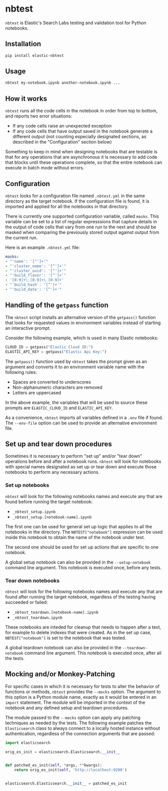 # nbtest

`nbtest` is Elastic's Search Labs testing and validation tool for Python
notebooks.

## Installation

```bash
pip install elastic-nbtest
```

## Usage

```bash
nbtest my-notebook.ipynb another-notebook.ipynb ...
```

## How it works

`nbtest` runs all the code cells in the notebook in order from top to bottom,
and reports two error situations:

- If any code cells raise an unexpected exception
- If any code cells that have output saved in the notebook generate a different
  output (not counting especially designated sections, as described in the
  "Configuration" section below)

Something to keep in mind when designing notebooks that are testable is that
for any operations that are asynchronous it is necessary to add code that
blocks until these operations complete, so that the entire notebook can
execute in batch mode without errors.

## Configuration

`nbtest` looks for a configuration file named `.nbtest.yml` in the same
directory as the target notebook. If the configuration file is found, it is
imported and applied for all the notebooks in that directory.

There is currently one supported configuration variable, called `masks`. This
variable can be set to a list of regular expresssions that capture details in
the output of code cells that vary from one run to the next and should be
masked when comparing the previously stored output against output from the
current run.

Here is an example `.nbtest.yml` file:

```yaml
masks:
- "'name': '[^']+'"
- "'cluster_name': '[^']+'"
- "'cluster_uuid': '[^']+'"
- "'build_flavor': '[^']+'"
- '[0-9]+\.[0-9]+\.[0-9]+'
- "'build_hash': '[^']+'"
- "'build_date': '[^']+'"
```

## Handling of the `getpass` function

The `nbtest` script installs an alternative version of the `getpass()` function
that looks for requested values in environment variables instead of starting an
interactive prompt.

Consider the following example, which is used in many Elastic notebooks:

```python
CLOUD_ID = getpass("Elastic Cloud ID:")
ELASTIC_API_KEY = getpass("Elastic Api Key:")
```

The `getpass()` function used by `nbtest` takes the prompt given as an
argument and converts it to an environment variable name with the following
rules:

- Spaces are converted to underscores
- Non-alphanumeric characters are removed
- Letters are uppercased

In the above example, the variables that will be used to source these prompts
are `ELASTIC_CLOUD_ID` and `ELASTIC_API_KEY`.

As a convenience, `nbtest` imports all variables defined in a `.env` file if
found. The `--env-file` option can be used to provide an alternative
environment file.

## Set up and tear down procedures

Sometimes it is necessary to perform "set up" and/or "tear down" operations
before and after a notebook runs. `nbtest` will look for notebooks with special
names designated as set up or tear down and execute those notebooks to perform
any necessary actions.

### Set up notebooks

`nbtest` will look for the following notebooks names and execute any that are
found before running the target notebook:

- `_nbtest_setup.ipynb`
- `_nbtest_setup.[notebook-name].ipynb`

The first one can be used for general set up logic that applies to all the
notebooks in the directory. The `NBTEST["notebook"]` expression can be used
inside this notebook to obtain the name of the notebook under test.

The second one should be used for set up actions that are specific to one
notebook.

A global setup notebook can also be provided in the `--setup-notebook` command
line argument. This notebook is executed once, before any tests.

### Tear down notebooks

`nbtest` will look for the following notebooks names and execute any that are
found after running the target notebook, regardless of the testing having
succeeded or failed:

- `_nbtest_teardown.[notebook-name].ipynb`
- `_nbtest_teardown.ipynb`

These notebooks are inteded for cleanup that needs to happen after a text, for
example to delete indexes that were created. As in the set up case,
`NBTEST["notebook"]` is set to the notebook that was tested.

A global teardown notebook can also be provided in the `--teardown-notebook`
command line argument. This notebook is executed once, after all the tests.

## Mocking and/or Monkey-Patching

For specific cases in which it is necessary for tests to alter the behavior of
functions or methods, `nbtest` provides the `--mocks` option. The argument to
this option is a Python module name, exactly as it would be entered in an
`import` statement. The module will be imported in the context of the notebook
and any defined setup and teardown procedures.

The module passed to the `--mocks` option can apply any patching techniques as
needed by the tests. The following example patches the `Elasticsearch` class to
always connect to a locally hosted instance without authentication, regardless
of the connection arguments that are passed:

```python
import elasticsearch

orig_es_init = elasticsearch.Elasticsearch.__init__


def patched_es_init(self, *args, **kwargs):
    return orig_es_init(self, 'http://localhost:9200')


elasticsearch.Elasticsearch.__init__ = patched_es_init
```
